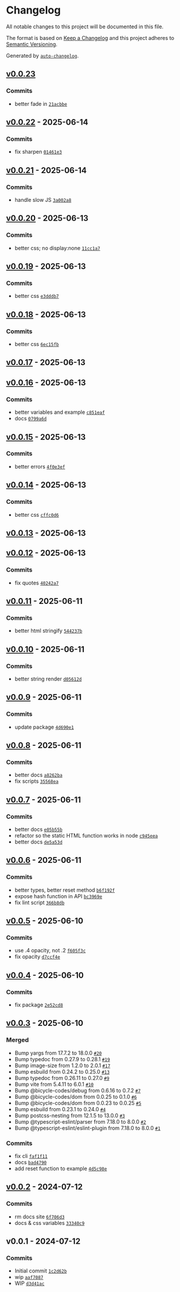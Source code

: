 # Changelog

All notable changes to this project will be documented in this file.

The format is based on [Keep a Changelog](https://keepachangelog.com/en/1.0.0/)
and this project adheres to [Semantic Versioning](https://semver.org/spec/v2.0.0.html).

Generated by [`auto-changelog`](https://github.com/CookPete/auto-changelog).

## [v0.0.23](https://github.com/substrate-system/blur-hash/compare/v0.0.22...v0.0.23)

### Commits

- better fade in [`21acbbe`](https://github.com/substrate-system/blur-hash/commit/21acbbeca7a17e968060f1e3281d3fd7c93a7b43)

## [v0.0.22](https://github.com/substrate-system/blur-hash/compare/v0.0.21...v0.0.22) - 2025-06-14

### Commits

- fix sharpen [`01461e3`](https://github.com/substrate-system/blur-hash/commit/01461e37496f751904fd445773bed296e67157e3)

## [v0.0.21](https://github.com/substrate-system/blur-hash/compare/v0.0.20...v0.0.21) - 2025-06-14

### Commits

- handle slow JS [`3a002a8`](https://github.com/substrate-system/blur-hash/commit/3a002a8642d86d285335ebb346598c1b3a2b5546)

## [v0.0.20](https://github.com/substrate-system/blur-hash/compare/v0.0.19...v0.0.20) - 2025-06-13

### Commits

- better css; no display:none [`11cc1a7`](https://github.com/substrate-system/blur-hash/commit/11cc1a7051c47e3c25c668da342b0d6c3c462518)

## [v0.0.19](https://github.com/substrate-system/blur-hash/compare/v0.0.18...v0.0.19) - 2025-06-13

### Commits

- better css [`e3dddb7`](https://github.com/substrate-system/blur-hash/commit/e3dddb78a929ab1c23615241cb62260ee19b1290)

## [v0.0.18](https://github.com/substrate-system/blur-hash/compare/v0.0.17...v0.0.18) - 2025-06-13

### Commits

- better css [`6ec15fb`](https://github.com/substrate-system/blur-hash/commit/6ec15fbd3e87dba6c68c460a4004bd008905e912)

## [v0.0.17](https://github.com/substrate-system/blur-hash/compare/v0.0.16...v0.0.17) - 2025-06-13

## [v0.0.16](https://github.com/substrate-system/blur-hash/compare/v0.0.15...v0.0.16) - 2025-06-13

### Commits

- better variables and example [`c851eaf`](https://github.com/substrate-system/blur-hash/commit/c851eafc485b54cf23dfa6ede1f7417d5110b135)
- docs [`0799a6d`](https://github.com/substrate-system/blur-hash/commit/0799a6d29f5b4f053dc38288da678f5bc3763995)

## [v0.0.15](https://github.com/substrate-system/blur-hash/compare/v0.0.14...v0.0.15) - 2025-06-13

### Commits

- better errors [`4f0e3ef`](https://github.com/substrate-system/blur-hash/commit/4f0e3eff5ac1fc9a6d7f0dc40879d6ee0f899f1b)

## [v0.0.14](https://github.com/substrate-system/blur-hash/compare/v0.0.13...v0.0.14) - 2025-06-13

### Commits

- better css [`cffc0d6`](https://github.com/substrate-system/blur-hash/commit/cffc0d69134353cc0b1c7502d35f7311c445f38e)

## [v0.0.13](https://github.com/substrate-system/blur-hash/compare/v0.0.12...v0.0.13) - 2025-06-13

## [v0.0.12](https://github.com/substrate-system/blur-hash/compare/v0.0.11...v0.0.12) - 2025-06-13

### Commits

- fix quotes [`40242a7`](https://github.com/substrate-system/blur-hash/commit/40242a758c57a15d867e3e424ea1425211848508)

## [v0.0.11](https://github.com/substrate-system/blur-hash/compare/v0.0.10...v0.0.11) - 2025-06-11

### Commits

- better html stringify [`544237b`](https://github.com/substrate-system/blur-hash/commit/544237bdd8bf0e0b019339f93545b96752498174)

## [v0.0.10](https://github.com/substrate-system/blur-hash/compare/v0.0.9...v0.0.10) - 2025-06-11

### Commits

- better string render [`d05612d`](https://github.com/substrate-system/blur-hash/commit/d05612de415a07aaa8534700dc766e5a46702376)

## [v0.0.9](https://github.com/substrate-system/blur-hash/compare/v0.0.8...v0.0.9) - 2025-06-11

### Commits

- update package [`4d690e1`](https://github.com/substrate-system/blur-hash/commit/4d690e1daadc31b86ef6d06e9dcc1a9e1f960c35)

## [v0.0.8](https://github.com/substrate-system/blur-hash/compare/v0.0.7...v0.0.8) - 2025-06-11

### Commits

- better docs [`a8262ba`](https://github.com/substrate-system/blur-hash/commit/a8262bafde22f46e7b6ad531753d135fa7b621ce)
- fix scripts [`35568ea`](https://github.com/substrate-system/blur-hash/commit/35568ea9ba14b2fa4b1e747db28f82f4871d1747)

## [v0.0.7](https://github.com/substrate-system/blur-hash/compare/v0.0.6...v0.0.7) - 2025-06-11

### Commits

- better docs [`e05b55b`](https://github.com/substrate-system/blur-hash/commit/e05b55b567cb3c075e16587518bc24b949ff41b8)
- refactor so the static HTML function works in node [`c945eea`](https://github.com/substrate-system/blur-hash/commit/c945eea5886c2fca30daa48d45de1ed62cf97329)
- better docs [`de5a53d`](https://github.com/substrate-system/blur-hash/commit/de5a53df3d0984147a766f43a357607a5bf1de08)

## [v0.0.6](https://github.com/substrate-system/blur-hash/compare/v0.0.5...v0.0.6) - 2025-06-11

### Commits

- better types, better reset method [`b6f192f`](https://github.com/substrate-system/blur-hash/commit/b6f192fc3173bdbedd33dde563ef7e165578dd7a)
- expose hash function in API [`bc3969e`](https://github.com/substrate-system/blur-hash/commit/bc3969e38dfee6410d96c69931fc5183d2c7b460)
- fix lint script [`366b8db`](https://github.com/substrate-system/blur-hash/commit/366b8dbf80d7e795a5b93bad6e3783a482e3d69a)

## [v0.0.5](https://github.com/substrate-system/blur-hash/compare/v0.0.4...v0.0.5) - 2025-06-10

### Commits

- use .4 opacity, not .2 [`f605f3c`](https://github.com/substrate-system/blur-hash/commit/f605f3c6ffcffd949f13473c9496f001f22d3d23)
- fix opacity [`d7ccf4e`](https://github.com/substrate-system/blur-hash/commit/d7ccf4ea90d033930c7dd13a06e0e110a23a9bab)

## [v0.0.4](https://github.com/substrate-system/blur-hash/compare/v0.0.3...v0.0.4) - 2025-06-10

### Commits

- fix package [`2e52cd8`](https://github.com/substrate-system/blur-hash/commit/2e52cd8c10f195651473302e197bad45c1aa2fa7)

## [v0.0.3](https://github.com/substrate-system/blur-hash/compare/v0.0.2...v0.0.3) - 2025-06-10

### Merged

- Bump yargs from 17.7.2 to 18.0.0 [`#20`](https://github.com/substrate-system/blur-hash/pull/20)
- Bump typedoc from 0.27.9 to 0.28.1 [`#19`](https://github.com/substrate-system/blur-hash/pull/19)
- Bump image-size from 1.2.0 to 2.0.1 [`#17`](https://github.com/substrate-system/blur-hash/pull/17)
- Bump esbuild from 0.24.2 to 0.25.0 [`#13`](https://github.com/substrate-system/blur-hash/pull/13)
- Bump typedoc from 0.26.11 to 0.27.0 [`#9`](https://github.com/substrate-system/blur-hash/pull/9)
- Bump vite from 5.4.11 to 6.0.1 [`#10`](https://github.com/substrate-system/blur-hash/pull/10)
- Bump @bicycle-codes/debug from 0.6.16 to 0.7.2 [`#7`](https://github.com/substrate-system/blur-hash/pull/7)
- Bump @bicycle-codes/dom from 0.0.25 to 0.1.0 [`#6`](https://github.com/substrate-system/blur-hash/pull/6)
- Bump @bicycle-codes/dom from 0.0.23 to 0.0.25 [`#5`](https://github.com/substrate-system/blur-hash/pull/5)
- Bump esbuild from 0.23.1 to 0.24.0 [`#4`](https://github.com/substrate-system/blur-hash/pull/4)
- Bump postcss-nesting from 12.1.5 to 13.0.0 [`#3`](https://github.com/substrate-system/blur-hash/pull/3)
- Bump @typescript-eslint/parser from 7.18.0 to 8.0.0 [`#2`](https://github.com/substrate-system/blur-hash/pull/2)
- Bump @typescript-eslint/eslint-plugin from 7.18.0 to 8.0.0 [`#1`](https://github.com/substrate-system/blur-hash/pull/1)

### Commits

- fix cli [`faf1f11`](https://github.com/substrate-system/blur-hash/commit/faf1f116003704fc9205abac8a004d57e2aee09d)
- docs [`bad4790`](https://github.com/substrate-system/blur-hash/commit/bad4790210751c12325476820ec6a9a7a18b6c7b)
- add reset function to example [`4d5c98e`](https://github.com/substrate-system/blur-hash/commit/4d5c98e5f8748325373d8e2e07e523ca90914b6c)

## [v0.0.2](https://github.com/substrate-system/blur-hash/compare/v0.0.1...v0.0.2) - 2024-07-12

### Commits

- rm docs site [`6f706d3`](https://github.com/substrate-system/blur-hash/commit/6f706d34740972ea2fea28b0978dc18d3d702d23)
- docs & css variables [`33340c9`](https://github.com/substrate-system/blur-hash/commit/33340c9bfa3f58d20137862d2be0272c46fae968)

## v0.0.1 - 2024-07-12

### Commits

- Initial commit [`1c2d62b`](https://github.com/substrate-system/blur-hash/commit/1c2d62b6f02ae9dc8ee7bbac3fc8bdaf5d979ec7)
- wip [`aaf7087`](https://github.com/substrate-system/blur-hash/commit/aaf70875bbf569701525f3c8b30afa807fec4383)
- WIP [`d3d41ac`](https://github.com/substrate-system/blur-hash/commit/d3d41acfaa5af34559aba687d7b374f6fc6c6271)

